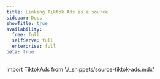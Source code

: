 ```yaml
---
title: Linking Tiktok Ads as a source
sidebar: Docs
showTitle: true
availability:
  free: full
  selfServe: full
  enterprise: full
beta: true
---
```


import TiktokAds from './_snippets/source-tiktok-ads.mdx'

<TiktokAds />